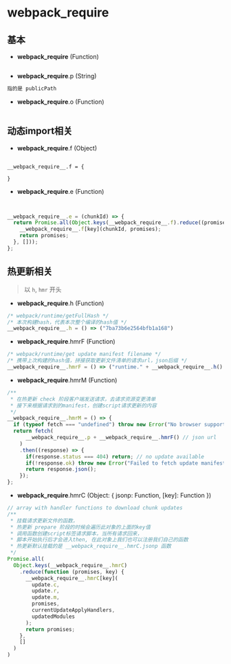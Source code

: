 # __webpack_require__

## 基本
- __webpack_require__ (Function)
```
```

- __webpack_require__.p (String)
```js
指的是 publicPath
```

- __webpack_require__.o (Function)
```
```

## 动态import相关
- __webpack_require__.f (Object)
```

__webpack_require__.f = {

}

```

- __webpack_require__.e (Function)
```js

 
__webpack_require__.e = (chunkId) => {
  return Promise.all(Object.keys(__webpack_require__.f).reduce((promises, key) => {
    __webpack_require__.f[key](chunkId, promises);
    return promises;
  }, []));
};
```


## 热更新相关
> 以 `h`, `hmr` 开头

- __webpack_require__.h (Function)
```js
/* webpack/runtime/getFullHash */
/* 本次构建hash，代表本次整个编译的hash值 */
__webpack_require__.h = () => ("7ba73b6e2564bfb1a168")
```

- __webpack_require__.hmrF (Function)

```js
/* webpack/runtime/get update manifest filename */
/* 携带上次构建的hash值，拼接获取更新文件清单的请求url，json后缀 */	
__webpack_require__.hmrF = () => ("runtime." + __webpack_require__.h() + ".hot-update.json");
```

- __webpack_require__.hmrM (Function)
```js
/**
 * 在热更新 check 阶段客户端发送请求，去请求资源变更清单
 * 接下来根据请求到的manifest，创建script请求更新的内容
 */
__webpack_require__.hmrM = () => {
  if (typeof fetch === "undefined") throw new Error("No browser support: need fetch API");
  return fetch(
      __webpack_require__.p + __webpack_require__.hmrF() // json url
    )
    .then((response) => {
      if(response.status === 404) return; // no update available
      if(!response.ok) throw new Error("Failed to fetch update manifest " + response.statusText);
      return response.json();
    });
};
```

- __webpack_require__.hmrC (Object: { jsonp: Function, [key]: Function })
```js
// array with handler functions to download chunk updates
/**
 * 挂载请求更新文件的函数，
 * 热更新 prepare 阶段的时候会遍历此对象的上面的key值
 * 调用函数创建script标签请求脚本，当所有请求回来，
 * 脚本开始执行后才会进入then, 在此对象上我们也可以注册我们自己的函数
 * 热更新默认挂载的是 __webpack_require__.hmrC.jsonp 函数
 */
Promise.all(
  Object.keys(__webpack_require__.hmrC)
    .reduce(function (promises, key) {
      __webpack_require__.hmrC[key](
        update.c,
        update.r,
        update.m,
        promises,
        currentUpdateApplyHandlers,
        updatedModules
      );
      return promises;
    },
    []
  )
)
```